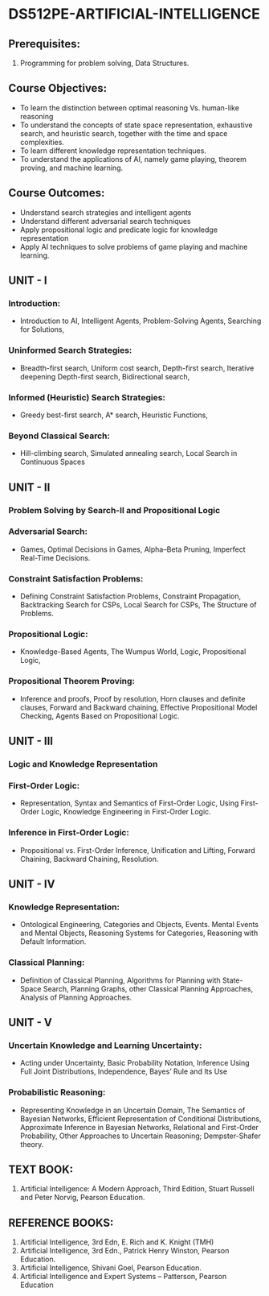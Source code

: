 # DS512PE-ARTIFICIAL-INTELLIGENCE
## Prerequisites: 
1. Programming for problem solving, Data Structures. 
 
## Course Objectives: 
- To learn the distinction between optimal reasoning Vs. human-like reasoning 
- To understand the concepts of state space representation, exhaustive search, and heuristic search, together with the time and space complexities. 
- To learn different knowledge representation techniques. 
- To understand the applications of AI, namely game playing, theorem proving, and machine learning. 
 
## Course Outcomes: 
- Understand search strategies and intelligent agents 
- Understand different adversarial search techniques 
- Apply propositional logic and predicate logic for knowledge representation 
- Apply AI techniques to solve problems of game playing and machine learning. 
 
## UNIT - I 
### Introduction:
  - Introduction to AI, Intelligent Agents, Problem-Solving Agents, Searching for Solutions, 
### Uninformed Search Strategies: 
  - Breadth-first search, Uniform cost search, Depth-first search, Iterative deepening Depth-first search, Bidirectional search, 
### Informed (Heuristic) Search Strategies: 
  - Greedy best-first search, A* search, Heuristic Functions,
### Beyond Classical Search:
  - Hill-climbing search, Simulated annealing search, Local Search in Continuous Spaces 
 
## UNIT - II 
### Problem Solving by Search-II and Propositional Logic 
### Adversarial Search: 
  - Games, Optimal Decisions in Games, Alpha–Beta Pruning, Imperfect Real-Time Decisions.
### Constraint Satisfaction Problems: 
  - Defining Constraint Satisfaction Problems, Constraint Propagation, Backtracking Search for CSPs, Local Search for CSPs, The Structure of Problems. 
### Propositional Logic: 
  - Knowledge-Based Agents, The Wumpus World, Logic, Propositional Logic, 
### Propositional Theorem Proving: 
  - Inference and proofs, Proof by resolution, Horn clauses and definite clauses, Forward and Backward chaining, Effective Propositional Model Checking, Agents Based on Propositional Logic. 
 
## UNIT - III 
### Logic and Knowledge Representation 
### First-Order Logic: 
  - Representation, Syntax and Semantics of First-Order Logic, Using First-Order Logic, Knowledge Engineering in First-Order Logic. 
### Inference in First-Order Logic: 
  - Propositional vs. First-Order Inference, Unification and Lifting, Forward Chaining, Backward Chaining, Resolution. 
 
## UNIT - IV 
### Knowledge Representation: 
  - Ontological Engineering, Categories and Objects, Events. Mental Events and Mental Objects, Reasoning Systems for Categories, Reasoning with Default Information. 
### Classical Planning: 
  - Definition of Classical Planning, Algorithms for Planning with State-Space Search, Planning Graphs, other Classical Planning Approaches, Analysis of Planning Approaches. 
 
## UNIT - V 
### Uncertain Knowledge and Learning Uncertainty: 
  - Acting under Uncertainty, Basic Probability Notation, Inference Using Full Joint Distributions, Independence, Bayes’ Rule and Its Use 
### Probabilistic Reasoning: 
  - Representing Knowledge in an Uncertain Domain, The Semantics of Bayesian Networks, Efficient Representation of Conditional Distributions, Approximate Inference in Bayesian Networks, Relational and First-Order Probability, Other Approaches to Uncertain Reasoning; Dempster-Shafer theory. 
 
## TEXT BOOK: 
1.  Artificial Intelligence: A Modern Approach, Third Edition, Stuart Russell and Peter Norvig, Pearson Education. 
 
## REFERENCE BOOKS: 
1. Artificial Intelligence, 3rd Edn, E. Rich and K. Knight (TMH) 
2. Artificial Intelligence, 3rd Edn., Patrick Henry Winston, Pearson Education. 
3. Artificial Intelligence, Shivani Goel, Pearson Education. 
4. Artificial Intelligence and Expert Systems – Patterson, Pearson Education

